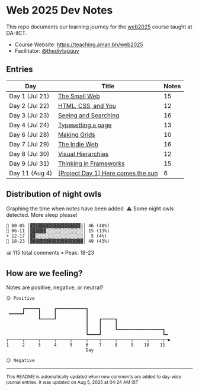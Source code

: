 # Web 2025 Dev Notes

This repo documents our learning journey for the [web2025](https://teaching.aman.bh/web2025) course taught at DA-IICT.

- Course Website: https://teaching.aman.bh/web2025
- Facilitator: [@thedivtagguy](https://github.com/thedivtagguy)


## Entries

| Day | Title | Notes |
|-----|-------|-------|
| Day 1 (Jul 21) | [The Small Web](https://github.com/open-making/web2025-dev-notes/issues/1) | 15 |
| Day 2 (Jul 22) | [HTML, CSS, and You](https://github.com/open-making/web2025-dev-notes/issues/3) | 12 |
| Day 3 (Jul 23) | [Seeing and Searching](https://github.com/open-making/web2025-dev-notes/issues/4) | 16 |
| Day 4 (Jul 24) | [Typesetting a page](https://github.com/open-making/web2025-dev-notes/issues/5) | 13 |
| Day 6 (Jul 28) | [Making Grids](https://github.com/open-making/web2025-dev-notes/issues/6) | 10 |
| Day 7 (Jul 29) | [The Indie Web](https://github.com/open-making/web2025-dev-notes/issues/7) | 16 |
| Day 8 (Jul 30) | [Visual Hierarchies](https://github.com/open-making/web2025-dev-notes/issues/8) | 12 |
| Day 9 (Jul 31) | [Thinking in Frameworks](https://github.com/open-making/web2025-dev-notes/issues/9) | 15 |
| Day 11 (Aug 4) | [[Project Day 1] Here comes the sun](https://github.com/open-making/web2025-dev-notes/issues/11) | 6 |


## Distribution of night owls

Graphing the time when notes have been added. ⚠️ Some night owls detected. More sleep please!

```
🌙 00-05 │▓▓▓▓▓▓▓▓▓▓▓▓▓▓▓▓▓▓▓░│ 46 (40%)
🌅 06-11 │▓▓▓▓▓▓░░░░░░░░░░░░░░│ 15 (13%)
☀️ 12-17 │▓▓░░░░░░░░░░░░░░░░░░│  5 (4%)
🌆 18-23 │▓▓▓▓▓▓▓▓▓▓▓▓▓▓▓▓▓▓▓▓│ 49 (43%)
```
📊 115 total comments • Peak: 18-23

## How are we feeling?

Notes are positive, negative, or neutral?

```
😊 Positive

      ┏━━━━━┓     ┏━━━━━━━━━━━┓                               
 ━━━━━┛     ┃     ┃           ┃                               
            ┗━━━━━┛           ┃    ┏━━━━━┓                    
                              ┃    ┃     ┃                    
                              ┃    ┃     ┗━━━━━━━━━━━━━━━━━┓  
                              ┗━━━━┛                       ┗━ 
┬─────┬─────┬─────┬─────┬─────┬────┬─────┬─────┬─────┬─────┬─▶
1     2     3     4     5     6    7     8     9    10    11  
                              Day                              

😕 Negative
```

---

<span style="font-size: 12px;">This README is automatically updated when new comments are added to day-wise journal entries. It was updated on Aug 5, 2025 at 04:24 AM IST</span>

